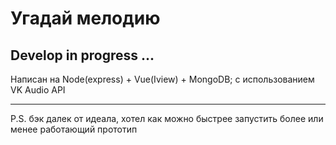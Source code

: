 # Угадай мелодию
## Develop in progress ...
Написан на Node(express) + Vue(Iview) + MongoDB; c использованием VK Audio API

---
P.S. бэк далек от идеала, хотел как можно быстрее запустить более или менее работающий прототип
